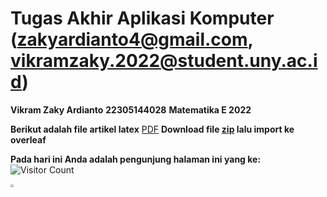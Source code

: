 # Tugas Akhir Aplikasi Komputer ([zakyardianto4@gmail.com](mailto:zakyardianto4@gmail.com), [vikramzaky.2022@student.uny.ac.id](mailto:zakyardianto4@uny.ac.id))

**Vikram Zaky Ardianto**
**22305144028**
**Matematika E 2022**

**Berikut adalah file artikel latex** [PDF](https://github.com/VikramZakyArdianto16/Tugas-Akhir-Aplikasi-Komputer/files/13526544/Vikram.Zaky.Ardianto_Tugas.Akhir.zip)
**Download file [zip](https://github.com/VikramZakyArdianto16/Tugas-Akhir-Aplikasi-Komputer/files/13526539/Vikram.Zaky.Ardianto_Tugas.Akhir.pdf)
lalu import ke overleaf**

**Pada hari ini Anda adalah pengunjung halaman ini yang ke:** ![Visitor Count](https://profile-counter.glitch.me/VikramZakyArdianto16/count.svg)

<img src="QR4publikasi.png" style="zoom:30%;"/>
